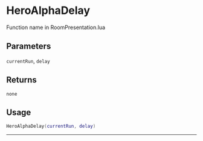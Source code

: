 # HeroAlphaDelay
Function name in RoomPresentation.lua
## Parameters
`currentRun`, `delay`
## Returns
`none`
## Usage
```lua
HeroAlphaDelay(currentRun, delay)
```
---
